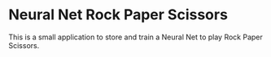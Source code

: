# Neural Net Rock Paper Scissors

This is a small application to store and train a Neural Net to play Rock Paper Scissors.
